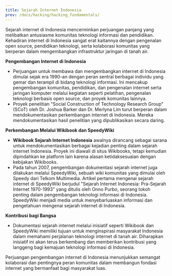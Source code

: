 ```yaml
---
title: Sejarah Internet Indonesia
prev: /docs/hacking/hacking_fundamentals/
---
```


Sejarah internet di Indonesia mencerminkan perjuangan panjang yang melibatkan antusiasme komunitas teknologi informasi dan pendidikan. Kehadiran internet di Indonesia sangat erat kaitannya dengan pengenalan open source, pendidikan teknologi, serta kolaborasi komunitas yang berperan dalam mengembangkan infrastruktur jaringan di tanah air.

**Pengembangan Internet di Indonesia**

- Perjuangan untuk membawa dan mengembangkan internet di Indonesia dimulai sejak era 1990-an dengan peran sentral berbagai individu yang gemar dan terampil di bidang teknologi informasi. Ini mencakup pengembangan komunitas, pendidikan, dan pengenalan internet serta jaringan komputer melalui kegiatan seperti pelatihan, pengenalan teknologi berbasis open source, dan proyek komunitas lainnya.
- Proyek penelitian "Social Construction of Technology Research Group" (SCoT) oleh Dr. Joshua Barker dan Dr. Merlyna Lim turut berperan dalam mendokumentasikan perkembangan internet di Indonesia. Mereka mendokumentasikan hasil penelitian yang dipublikasikan secara daring.

**Perkembangan Melalui Wikibook dan SpeedyWiki**

- **Wikibook Sejarah Internet Indonesia** awalnya dirancang sebagai sarana untuk mendokumentasikan berbagai kejadian penting dalam sejarah internet Indonesia. Proyek ini diawali di situs Wikibooks, tetapi kemudian dipindahkan ke platform lain karena alasan ketidaksesuaian dengan kebijakan Wikibooks.
- Pada tahun 2007, pengembangan dokumentasi sejarah internet juga dilakukan melalui SpeedyWiki, sebuah wiki komunitas yang dimulai oleh Speedy dari Telkom Multimedia. Artikel pertama mengenai sejarah internet di SpeedyWiki berjudul "Sejarah Internet Indonesia: Pra-Sejarah Internet 1970-1993" yang ditulis oleh Onno Purbo, seorang tokoh penting dalam pengembangan teknologi informasi di Indonesia. SpeedyWiki menjadi media untuk menyebarluaskan informasi dan pengetahuan mengenai sejarah internet di Indonesia.

**Kontribusi bagi Bangsa**

- Dokumentasi sejarah internet melalui inisiatif seperti Wikibook dan SpeedyWiki memiliki tujuan untuk menginspirasi masyarakat Indonesia dalam memahami perjalanan teknologi internet di tanah air. Diharapkan inisiatif ini akan terus berkembang dan memberikan kontribusi yang langgeng bagi kemajuan teknologi informasi di Indonesia.

Perjuangan pengembangan internet di Indonesia menunjukkan semangat kolaborasi dan pentingnya peran komunitas dalam membangun fondasi internet yang bermanfaat bagi masyarakat luas.
